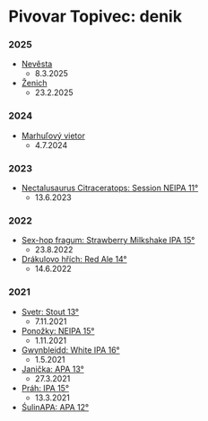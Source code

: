 # Pivovar Topivec: denik

### 2025
  * [Nevěsta](recepty/nevesta.md)
    * 8.3.2025
  * [Ženich](recepty/zenich.md)
    * 23.2.2025

### 2024
  * [Marhuľový vietor](recepty/marhulovy_vietor.md)
    * 4.7.2024

### 2023
  * [Nectalusaurus Citraceratops: Session NEIPA 11°](recepty/nectalusaurus_citraceratops.md)
    * 13.6.2023

### 2022
  * [Sex-hop fragum: Strawberry Milkshake IPA 15°](recepty/sex_hop_fragum.md)
    * 23.8.2022
  * [Drákulovo hřích: Red Ale 14°](recepty/drakulovo_hrich.md)
    * 14.6.2022
 
### 2021
  * [Svetr: Stout 13°](recepty/svetr.md)
    * 7.11.2021
  * [Ponožky: NEIPA 15°](recepty/ponozky.md)
    * 1.11.2021
  * [Gwynbleidd: White IPA 16°](recepty/gwynbleidd.md)
    * 1.5.2021
  * [Janička: APA 13°](recepty/janicka.md)
    * 27.3.2021
  * [Práh: IPA 15°](recepty/prah.md)
    * 13.3.2021
  * [ŚulinAPA: APA 12°](recepty/sulinapa.md)
